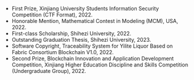 - First Prize, Xinjiang University Students Information Security Competition (CTF Format), 2022.  
- Honorable Mention, Mathematical Contest in Modeling (MCM), USA, 2022.  
- First-class Scholarship, Shihezi University, 2022.  
- Outstanding Graduation Thesis, Shihezi University, 2023.  
- Software Copyright, Traceability System for Yilite Liquor Based on Fabric Consortium Blockchain V1.0, 2022.  
- Second Prize, Blockchain Innovation and Application Development Competition, Xinjiang Higher Education Discipline and Skills Competition (Undergraduate Group), 2022.  